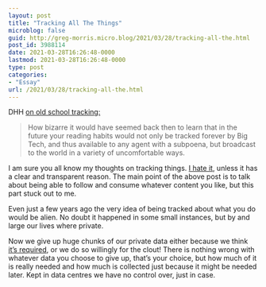 ```yaml
---
layout: post
title: "Tracking All The Things"
microblog: false
guid: http://greg-morris.micro.blog/2021/03/28/tracking-all-the.html
post_id: 3988114
date: 2021-03-28T16:26:48-0000
lastmod: 2021-03-28T16:26:48-0000
type: post
categories:
- "Essay"
url: /2021/03/28/tracking-all-the.html
---
```

<!--kg-card-begin: html--><p>DHH <a href="https://world.hey.com/dhh/what-you-read-is-none-of-their-business-fc9be7d0">on old school tracking:</a></p>
<blockquote><p>
  How bizarre it would have seemed back then to learn that in the future your reading habits would not only be tracked forever by Big Tech, and thus available to any agent with a subpoena, but broadcast to the world in a variety of uncomfortable ways.
</p></blockquote>
<p>I am sure you all know my thoughts on tracking things. <a href="/2021/03/10/stop-tracking-random.html">I hate it</a>, unless it has a clear and transparent reason. The main point of the above post is to talk about being able to follow and consume whatever content you like, but this part stuck out to me.</p>
<p>Even just a few years ago the very idea of being tracked about what you do would be alien. No doubt it happened in some small instances, but by and large our lives where private.</p>
<p>Now we give up huge chunks of our private data either because we think <a href="/2020/08/18/your-privacy-is.html">it’s required</a>, or we do so willingly for the clout! There is nothing wrong with whatever data you choose to give up, that’s your choice, but how much of it is really needed and how much is collected just because it might be needed later. Kept in data centres we have no control over, just in case.</p>
<!--kg-card-end: html-->
